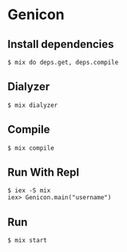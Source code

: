 # Genicon

## Install dependencies
```shell
$ mix do deps.get, deps.compile
```

## Dialyzer
```shell
$ mix dialyzer
```

## Compile
```shell
$ mix compile
```

## Run With Repl
```shell
$ iex -S mix
iex> Genicon.main("username")
```

## Run
```shell
$ mix start
```